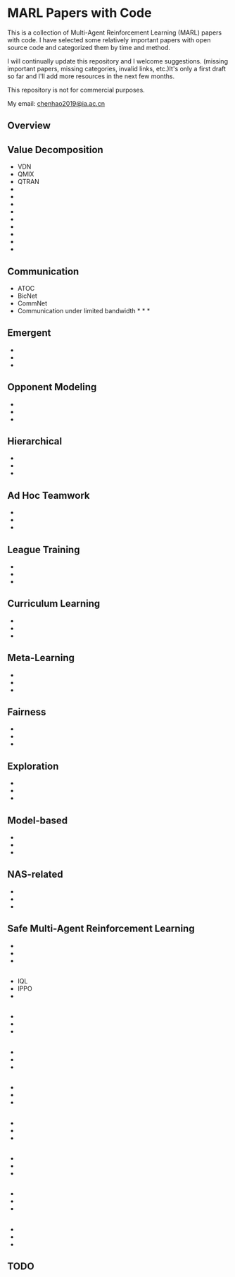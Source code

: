 # MARL Papers with Code
This is a collection of Multi-Agent Reinforcement Learning (MARL) papers with code. I have selected some relatively important papers with open source code and categorized them by time and method.

I will continually update this repository and I welcome suggestions. (missing important papers, missing categories, invalid links, etc.)It's only a first draft so far and I'll add more resources in the next few months.

This repository is not for commercial purposes.

My email: chenhao2019@ia.ac.cn

## Overview

## Value Decomposition
* VDN
* QMIX
* QTRAN
* 
* 
* 
* 
* 
* 
* 
* 
* 

## Communication
* ATOC
* BicNet
* CommNet
* Communication under limited bandwidth
   * 
   *
   *

## Emergent
* 
* 
* 

## Opponent Modeling
* 
* 
* 

## Hierarchical
* 
* 
* 

## Ad Hoc Teamwork
* 
* 
* 

## League Training
* 
* 
* 

## Curriculum Learning
* 
* 
* 

## Meta-Learning
* 
* 
* 

## Fairness 
* 
* 
*

## Exploration
* 
* 
*

## Model-based
* 
* 
*

## NAS-related
* 
* 
*

## Safe Multi-Agent Reinforcement Learning
* 
* 
*

## 
* IQL
* IPPO
*

## 
* 
* 
*

## 
* 
* 
*

## 
* 
* 
*

## 
* 
* 
*

## 
* 
* 
*

## 
* 
* 
*

## 
* 
* 
*



## TODO








